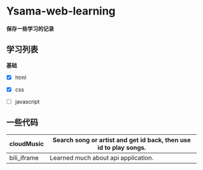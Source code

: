 # Ysama-web-learning

**保存一些学习的记录**

## 学习列表

**基础**

- [x] html
- [x] css
- [ ] javascript



## 一些代码

| cloudMusic  | Search song or artist and get id back, then use id to play songs. |
| ----------- | ------------------------------------------------------------ |
| bili_iframe | Learned much about api application.                          |

​    

